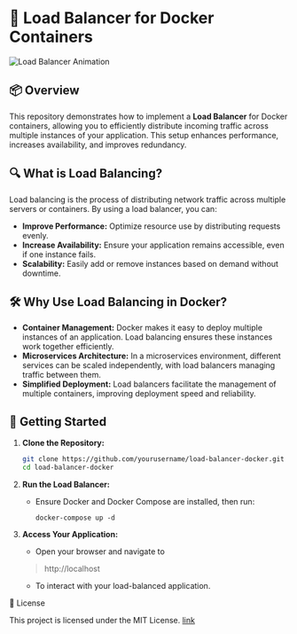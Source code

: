 # 🚀 Load Balancer for Docker Containers

![Load Balancer Animation](https://www.uhost.com/images/pub/art/art_loadbalancing.gif)

## 📦 Overview

This repository demonstrates how to implement a **Load Balancer** for Docker containers, allowing you to efficiently distribute incoming traffic across multiple instances of your application. This setup enhances performance, increases availability, and improves redundancy.

## 🔍 What is Load Balancing?

Load balancing is the process of distributing network traffic across multiple servers or containers. By using a load balancer, you can:

- **Improve Performance:** Optimize resource use by distributing requests evenly.
- **Increase Availability:** Ensure your application remains accessible, even if one instance fails.
- **Scalability:** Easily add or remove instances based on demand without downtime.

## 🛠️ Why Use Load Balancing in Docker?

- **Container Management:** Docker makes it easy to deploy multiple instances of an application. Load balancing ensures these instances work together efficiently.
- **Microservices Architecture:** In a microservices environment, different services can be scaled independently, with load balancers managing traffic between them.
- **Simplified Deployment:** Load balancers facilitate the management of multiple containers, improving deployment speed and reliability.

## 🚀 Getting Started

1. **Clone the Repository:**

   ```bash
   git clone https://github.com/yourusername/load-balancer-docker.git
   cd load-balancer-docker

2. **Run the Load Balancer:**
   - Ensure Docker and Docker Compose are installed, then run:

         docker-compose up -d
3. **Access Your Application:**
   - Open your browser and navigate to
   > http://localhost
   - To interact with your load-balanced application.

📜 License

This project is licensed under the MIT License.
[link](https://github.com/TGouriSankar/Docker-Load-balancer/blob/main/LICENSE)

